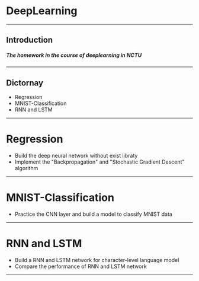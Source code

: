 # DeepLearning
---
## Introduction
##### The homework in the course of deeplearning in NCTU
----
## Dictornay
- Regression
- MNIST-Classification
- RNN and LSTM
----
# Regression
-  Build the deep neural network without exist libraty
-  Implement the "Backpropagation" and "Stochastic Gradient Descent" algorithm
----
# MNIST-Classification
- Practice the CNN layer and build a model to classify MNIST data
----
# RNN and LSTM
- Build a RNN and LSTM network for character-level language model
- Compare the performance of RNN and LSTM network
---
